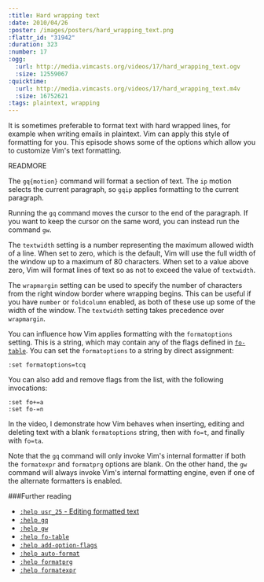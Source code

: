 ```yaml
--- 
:title: Hard wrapping text
:date: 2010/04/26
:poster: /images/posters/hard_wrapping_text.png
:flattr_id: "31942"
:duration: 323
:number: 17
:ogg: 
  :url: http://media.vimcasts.org/videos/17/hard_wrapping_text.ogv
  :size: 12559067
:quicktime: 
  :url: http://media.vimcasts.org/videos/17/hard_wrapping_text.m4v
  :size: 16752621
:tags: plaintext, wrapping
---
```


It is sometimes preferable to format text with hard wrapped lines, for example when writing emails in plaintext. Vim can apply this style of formatting for you. This episode shows some of the options which allow you to customize Vim's text formatting.


READMORE


The `gq{motion}` command will format a section of text. The `ip` motion selects the current paragraph, so `gqip` applies formatting to the current paragraph.

Running the `gq` command moves the cursor to the end of the paragraph. If you want to keep the cursor on the same word, you can instead run the command `gw`.

The `textwidth` setting is a number representing the maximum allowed width of a line. When set to zero, which is the default, Vim will use the full width of the window up to a maximum of 80 characters. When set to a value above zero, Vim will format lines of text so as not to exceed the value of `textwidth`.

The `wrapmargin` setting can be used to specify the number of characters from the right window border where wrapping begins. This can be useful if you have `number` or `foldcolumn` enabled, as both of these use up some of the width of the window. The `textwidth` setting takes precedence over `wrapmargin`.

You can influence how Vim applies formatting with the `formatoptions` setting. This is a string, which may contain any of the flags defined in [`fo-table`][fo_table]. You can set the `formatoptions` to a string by direct assignment:

    :set formatoptions=tcq

You can also add and remove flags from the list, with the following invocations:

    :set fo+=a
    :set fo-=n

In the video, I demonstrate how Vim behaves when inserting, editing and deleting text with a blank `formatoptions` string, then with `fo=t`, and finally with `fo=ta`.

Note that the `gq` command will only invoke Vim's internal formatter if both the `formatexpr` and `formatprg` options are blank. On the other hand, the `gw` command will always invoke Vim's internal formatting engine, even if one of the alternate formatters is enabled.

###Further reading

* [`:help usr_25` - Editing formatted text][formatting]
* [`:help gq`][gq]
* [`:help gw`][gw]
* [`:help fo-table`][fo_table]
* [`:help add-option-flags`][opt_flags]
* [`:help auto-format`][auto-format]
* [`:help formatprg`][formatprg]
* [`:help formatexpr`][formatexpr]

[formatting]: http://vimdoc.sourceforge.net/htmldoc/usr_25.html
[gq]: http://vimdoc.sourceforge.net/htmldoc/change.html#gq 
[gw]: http://vimdoc.sourceforge.net/htmldoc/change.html#gw 
[auto-format]: http://vimdoc.sourceforge.net/htmldoc/change.html#auto-format
[fo_table]: http://vimdoc.sourceforge.net/htmldoc/change.html#fo-table
[opt_flags]: http://vimdoc.sourceforge.net/htmldoc/options.html#add-option-flags
[formatprg]: http://vimdoc.sourceforge.net/htmldoc/options.html#'formatprg'
[formatexpr]: http://vimdoc.sourceforge.net/htmldoc/options.html#'formatexpr'

